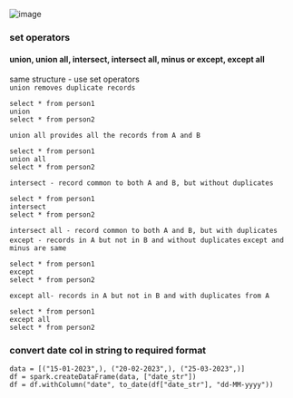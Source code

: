 ![image](https://github.com/SHRIDHARKN/data_science/assets/74343939/aa710bbe-b961-4d7c-9476-24097ea91aec)

### set operators
#### union, union all, intersect, intersect all, minus or except, except all
same structure - use set operators<br>
`union removes duplicate records`
```
select * from person1
union 
select * from person2
```
`union all provides all the records from A and B`
```
select * from person1
union all
select * from person2
```
`intersect - record common to both A and B, but without duplicates`
```
select * from person1
intersect
select * from person2
```
`intersect all - record common to both A and B, but with duplicates`
<br>
`except - records in A but not in B and without duplicates`
`except and minus are same`
```
select * from person1
except
select * from person2
```
`except all- records in A but not in B and with duplicates from A`
```
select * from person1
except all
select * from person2
```








### convert date col in string to required format
```
data = [("15-01-2023",), ("20-02-2023",), ("25-03-2023",)]
df = spark.createDataFrame(data, ["date_str"])
df = df.withColumn("date", to_date(df["date_str"], "dd-MM-yyyy"))
```
